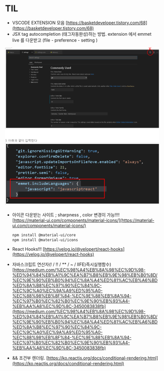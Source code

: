 # TIL

* VSCODE EXTENSION 모음 [https://basketdeveloper.tistory.com/68](https://basketdeveloper.tistory.com/68) 
* JSX tag autocompletion \(태그자동완성\)하는 방법.   extension 에서 emmet live 를 다운받고  \(file - preference - setting \)

![](../../../.gitbook/assets/image%20%2829%29.png)

* 아이콘 다운받는 사이트 ; sharpness , color 변경이 가능!!!!  
  [https://material-ui.com/components/material-icons/](https://material-ui.com/components/material-icons/)  


  ```text
  npm install @material-ui/core
  npm install @material-ui/icons
  ```

* React Hooks!!! [https://velog.io/@velopert/react-hooks](https://velog.io/@velopert/react-hooks)
* 자바스크립트 연산자\(! / !! / \*\* / ~ / IIFE\)즉시실행함수\) [https://medium.com/%EC%98%A4%EB%8A%98%EC%9D%98-%ED%94%84%EB%A1%9C%EA%B7%B8%EB%9E%98%EB%B0%8D/%EC%9E%90%EB%B0%94%EC%8A%A4%ED%81%AC%EB%A6%BD%ED%8A%B8%EC%97%90%EC%84%9C-%EC%9C%A0%EC%9A%A9%ED%95%A0-%EC%88%98%EB%8F%84-%EC%9E%88%EB%8A%94-%EC%97%B0%EC%82%B0%EC%9E%90%EB%93%A4-%EB%AA%A8%EC%9D%8C-3450083838fb](https://medium.com/%EC%98%A4%EB%8A%98%EC%9D%98-%ED%94%84%EB%A1%9C%EA%B7%B8%EB%9E%98%EB%B0%8D/%EC%9E%90%EB%B0%94%EC%8A%A4%ED%81%AC%EB%A6%BD%ED%8A%B8%EC%97%90%EC%84%9C-%EC%9C%A0%EC%9A%A9%ED%95%A0-%EC%88%98%EB%8F%84-%EC%9E%88%EB%8A%94-%EC%97%B0%EC%82%B0%EC%9E%90%EB%93%A4-%EB%AA%A8%EC%9D%8C-3450083838fb) 
* && 조건부 렌더링. [https://ko.reactjs.org/docs/conditional-rendering.html](https://ko.reactjs.org/docs/conditional-rendering.html)

